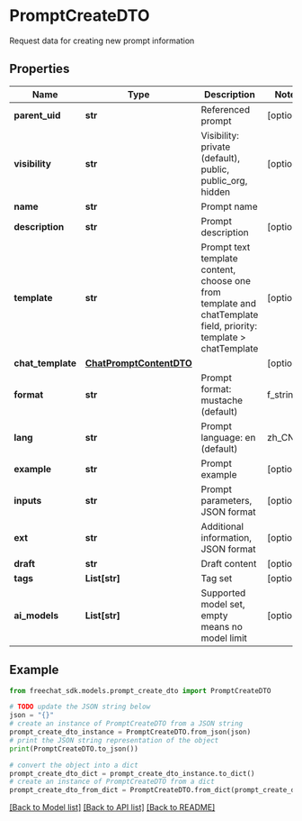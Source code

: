 # PromptCreateDTO

Request data for creating new prompt information

## Properties

Name | Type | Description | Notes
------------ | ------------- | ------------- | -------------
**parent_uid** | **str** | Referenced prompt | [optional] 
**visibility** | **str** | Visibility: private (default), public, public_org, hidden | [optional] 
**name** | **str** | Prompt name | 
**description** | **str** | Prompt description | [optional] 
**template** | **str** | Prompt text template content, choose one from template and chatTemplate field, priority: template &gt; chatTemplate | [optional] 
**chat_template** | [**ChatPromptContentDTO**](ChatPromptContentDTO.md) |  | [optional] 
**format** | **str** | Prompt format: mustache (default) | f_string | [optional] 
**lang** | **str** | Prompt language: en (default) | zh_CN | ... | [optional] 
**example** | **str** | Prompt example | [optional] 
**inputs** | **str** | Prompt parameters, JSON format | [optional] 
**ext** | **str** | Additional information, JSON format | [optional] 
**draft** | **str** | Draft content | [optional] 
**tags** | **List[str]** | Tag set | [optional] 
**ai_models** | **List[str]** | Supported model set, empty means no model limit | [optional] 

## Example

```python
from freechat_sdk.models.prompt_create_dto import PromptCreateDTO

# TODO update the JSON string below
json = "{}"
# create an instance of PromptCreateDTO from a JSON string
prompt_create_dto_instance = PromptCreateDTO.from_json(json)
# print the JSON string representation of the object
print(PromptCreateDTO.to_json())

# convert the object into a dict
prompt_create_dto_dict = prompt_create_dto_instance.to_dict()
# create an instance of PromptCreateDTO from a dict
prompt_create_dto_from_dict = PromptCreateDTO.from_dict(prompt_create_dto_dict)
```
[[Back to Model list]](../README.md#documentation-for-models) [[Back to API list]](../README.md#documentation-for-api-endpoints) [[Back to README]](../README.md)


